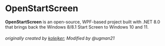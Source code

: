 

# OpenStartScreen

**OpenStartScreen** is an open-source, WPF-based project built with .NET 8.0 that brings back the  Windows 8/8.1 Start Screen to Windows 10 and 11. 


###### originally created by [kolejker](https://github.com/kolejker/OpenStartScreen); Modified by @ugman21

